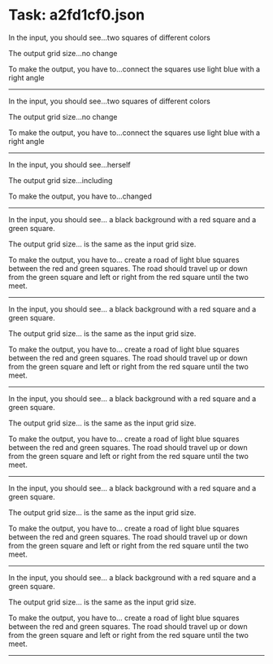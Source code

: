 # Task: a2fd1cf0.json

In the input, you should see...two squares of different colors

The output grid size...no change

To make the output, you have to...connect the squares use light blue with a right angle

---

In the input, you should see...two squares of different colors

The output grid size...no change

To make the output, you have to...connect the squares use light blue with a right angle

---

In the input, you should see...herself

The output grid size...including

To make the output, you have to...changed

---

In the input, you should see... a black background with a red square and a green square.

The output grid size... is the same as the input grid size.

To make the output, you have to... create a road of light blue squares between the red and green squares. The road should travel up or down from the green square and left or right from the red square until the two meet.

---

In the input, you should see... a black background with a red square and a green square.

The output grid size... is the same as the input grid size.

To make the output, you have to... create a road of light blue squares between the red and green squares. The road should travel up or down from the green square and left or right from the red square until the two meet.

---

In the input, you should see... a black background with a red square and a green square.

The output grid size... is the same as the input grid size.

To make the output, you have to... create a road of light blue squares between the red and green squares. The road should travel up or down from the green square and left or right from the red square until the two meet.

---

In the input, you should see... a black background with a red square and a green square.

The output grid size... is the same as the input grid size.

To make the output, you have to... create a road of light blue squares between the red and green squares. The road should travel up or down from the green square and left or right from the red square until the two meet.

---

In the input, you should see... a black background with a red square and a green square.

The output grid size... is the same as the input grid size.

To make the output, you have to... create a road of light blue squares between the red and green squares. The road should travel up or down from the green square and left or right from the red square until the two meet.

---

